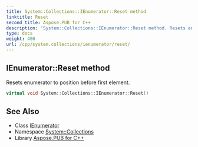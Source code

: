 ```yaml
---
title: System::Collections::IEnumerator::Reset method
linktitle: Reset
second_title: Aspose.PUB for C++
description: 'System::Collections::IEnumerator::Reset method. Resets enumerator to position before first element in C++.'
type: docs
weight: 400
url: /cpp/system.collections/ienumerator/reset/
---
```

## IEnumerator::Reset method


Resets enumerator to position before first element.

```cpp
virtual void System::Collections::IEnumerator::Reset()
```

## See Also

* Class [IEnumerator](../)
* Namespace [System::Collections](../../)
* Library [Aspose.PUB for C++](../../../)
